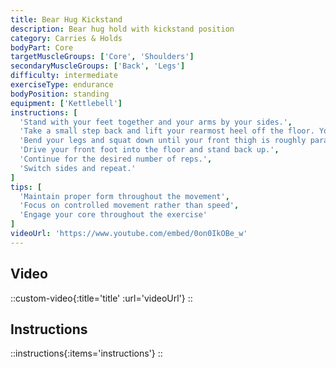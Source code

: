 ```yaml
---
title: Bear Hug Kickstand
description: Bear hug hold with kickstand position
category: Carries & Holds
bodyPart: Core
targetMuscleGroups: ['Core', 'Shoulders']
secondaryMuscleGroups: ['Back', 'Legs']
difficulty: intermediate
exerciseType: endurance
bodyPosition: standing
equipment: ['Kettlebell']
instructions: [
  'Stand with your feet together and your arms by your sides.',
  'Take a small step back and lift your rearmost heel off the floor. Your back leg provides balance and support, but most of your weight should be on your front leg.',
  'Bend your legs and squat down until your front thigh is roughly parallel to the floor. Raise your arms to the front for balance if required. Try to keep your torso upright.',
  'Drive your front foot into the floor and stand back up.',
  'Continue for the desired number of reps.',
  'Switch sides and repeat.'
]
tips: [
  'Maintain proper form throughout the movement',
  'Focus on controlled movement rather than speed',
  'Engage your core throughout the exercise'
]
videoUrl: 'https://www.youtube.com/embed/0on0IkOBe_w'
---
```


## Video

::custom-video{:title='title' :url='videoUrl'}
::

## Instructions

::instructions{:items='instructions'}
::


